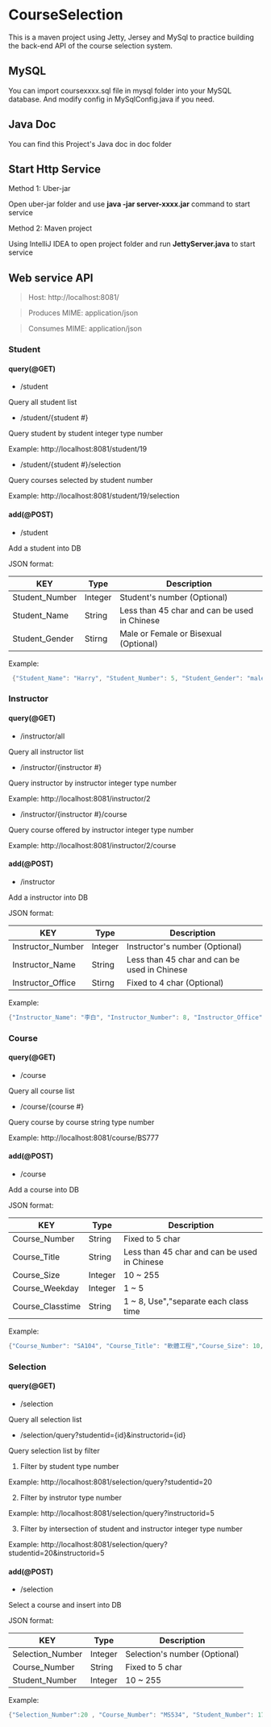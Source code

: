 # CourseSelection #

This is a maven project using Jetty, Jersey and MySql to practice building the back-end API of the course selection system.

## MySQL 
You can import coursexxxx.sql file in mysql folder  into your MySQL database.
And modify config in MySqlConfig.java if you need.

## Java Doc
You can find this Project's Java doc in doc folder

## Start Http Service
Method 1: Uber-jar

Open uber-jar folder and use **java -jar server-xxxx.jar** command to start service 

Method 2: Maven project

Using IntelliJ IDEA to open project folder and run **JettyServer.java** to start service

## Web service API

>Host: http://localhost:8081/

>Produces MIME: application/json

>Consumes MIME: application/json

### Student

#### query(@GET)

* /student

Query all student list

* /student/{student #}

Query student by student integer type number

Example: http://localhost:8081/student/19

* /student/{student #}/selection

Query courses selected by student number

Example: http://localhost:8081/student/19/selection

#### add(@POST)

* /student

Add a student into DB

JSON format: 

KEY | Type | Description
---------|----------|---------
 Student_Number | Integer | Student's number (Optional)
 Student_Name | String | Less than 45 char and can be used in Chinese
 Student_Gender | Stirng | Male or Female or Bisexual (Optional)

Example:

```java
 {"Student_Name": "Harry", "Student_Number": 5, "Student_Gender": "male"}
 ```


### Instructor

#### query(@GET)

* /instructor/all

Query all instructor list

* /instructor/{instructor #}

Query instructor by instructor integer type number

Example: http://localhost:8081/instructor/2

* /instructor/{instructor #}/course

Query course offered by instructor integer type number

Example: http://localhost:8081/instructor/2/course

#### add(@POST)

* /instructor

Add a instructor into DB

JSON format: 

KEY | Type | Description
---------|----------|---------
 Instructor_Number | Integer | Instructor's number (Optional)
 Instructor_Name | String | Less than 45 char and can be used in Chinese
 Instructor_Office | Stirng | Fixed to 4 char (Optional) 
Example:

```java
{"Instructor_Name": "李白", "Instructor_Number": 8, "Instructor_Office": "C102"}
```


### Course

#### query(@GET)

* /course

Query all course list

* /course/{course #}

Query course by course string type number

Example: http://localhost:8081/course/BS777

#### add(@POST)

* /course

Add a course into DB

JSON format: 

KEY | Type | Description
---------|----------|---------
 Course_Number | String | Fixed to 5 char
 Course_Title | String | Less than 45 char and can be used in Chinese
 Course_Size | Integer | 10 ~ 255 
 Course_Weekday | Integer | 1 ~ 5 
 Course_Classtime | String | 1 ~ 8, Use","separate each class time 

Example:

```java
{"Course_Number": "SA104", "Course_Title": "軟體工程","Course_Size": 10,"Course_Weekday": 5,"Instructor_Number": 5,"Course_Classtime": "5,6,7" }
```

### Selection

#### query(@GET)

* /selection

Query all selection list

* /selection/query?studentid={id}&instructorid={id}

Query selection list by filter 

1. Filter by student type number

Example: http://localhost:8081/selection/query?studentid=20

2. Filter by instrutor type number

Example: http://localhost:8081/selection/query?instructorid=5

3. Filter by intersection of student and instructor integer type number

Example: http://localhost:8081/selection/query?studentid=20&instructorid=5


#### add(@POST)

* /selection

Select a course and insert into DB

JSON format: 

KEY | Type | Description
---------|----------|---------
 Selection_Number | Integer | Selection's number (Optional)
 Course_Number | String | Fixed to 5 char
 Student_Number | Integer | 10 ~ 255 


Example:

```java
{"Selection_Number":20 , "Course_Number": "MS534", "Student_Number": 17 }
```

